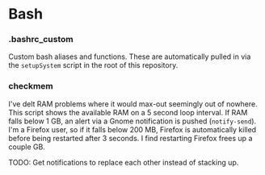 # Bash

### .bashrc_custom

Custom bash aliases and functions. These are automatically pulled in via the `setupSystem` script in the root of this repository.

### checkmem

I've delt RAM problems where it would max-out seemingly out of nowhere. This script shows the available RAM on a 5 second loop interval. If RAM falls below 1 GB, an alert via a Gnome notification is pushed (`notify-send`). I'm a Firefox user, so if it falls below 200 MB, Firefox is automatically killed before being restarted after 3 seconds. I find restarting Firefox frees up a couple GB.

TODO: Get notifications to replace each other instead of stacking up.
